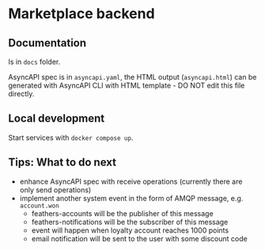 # Marketplace backend

## Documentation

Is in `docs` folder.

AsyncAPI spec is in `asyncapi.yaml`, the HTML output (`asyncapi.html`) can be generated with AsyncAPI CLI with HTML template - DO NOT edit this file directly.

## Local development

Start services with `docker compose up`.

## Tips: What to do next

- enhance AsyncAPI spec with receive operations (currently there are only send operations)
- implement another system event in the form of AMQP message, e.g. `account.won`
  - feathers-accounts will be the publisher of this message
  - feathers-notifications will be the subscriber of this message
  - event will happen when loyalty account reaches 1000 points
  - email notification will be sent to the user with some discount code
